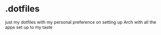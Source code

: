 # .dotfiles
just my dotfiles with my personal preference on setting up Arch with all the apps set up to my taste

